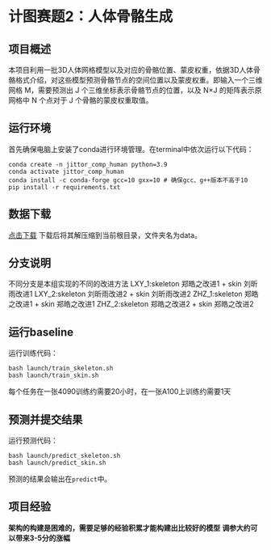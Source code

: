 # 计图赛题2：人体骨骼生成
## 项目概述
本项目利用一批3D人体网格模型以及对应的骨骼位置、蒙皮权重，依据3D人体骨骼格式介绍，对这些模型预测骨骼节点的空间位置以及蒙皮权重。即输入一个三维网格 M，需要预测出 J 个三维坐标表示骨骼节点的位置，以及 N×J 的矩阵表示原网格中 N 个点对于 J 个骨骼的蒙皮权重取值。

## 运行环境
首先确保电脑上安装了conda进行环境管理。在terminal中依次运行以下代码：
```
conda create -n jittor_comp_human python=3.9
conda activate jittor_comp_human
conda install -c conda-forge gcc=10 gxx=10 # 确保gcc、g++版本不高于10
pip install -r requirements.txt
```

## 数据下载
[点击下载](https://cloud.tsinghua.edu.cn/f/676c582527f34793bbac/?dl=1)
下载后将其解压缩到当前根目录，文件夹名为data。

## 分支说明
不同分支是本组实现的不同的改进方法
LXY_1:skeleton 郑皓之改进1 + skin 刘昕雨改进1
LXY_2:skeleton 刘昕雨改进2 + skin 刘昕雨改进2
ZHZ_1:skeleton 郑皓之改进1 + skin 郑皓之改进1
ZHZ_2:skeleton 郑皓之改进2 + skin 郑皓之改进2

## 运行baseline
运行训练代码：

```
bash launch/train_skeleton.sh
bash launch/train_skin.sh
```

每个任务在一张4090训练约需要20小时，在一张A100上训练约需要1天

## 预测并提交结果
运行预测代码：

```
bash launch/predict_skeleton.sh
bash launch/predict_skin.sh
```

预测的结果会输出在`predict`中。

## 项目经验
**架构的构建是困难的，需要足够的经验积累才能构建出比较好的模型**
**调参大约可以带来3-5分的涨幅**